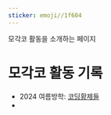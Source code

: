 ```yaml
---
sticker: emoji//1f604
---
```

모각코 활동을 소개하는 페이지

# 모각코 활동 기록
- 2024 여름방학: [코딩황제들](/mogacko/team's-blog/코딩황제들/index.html)
- 